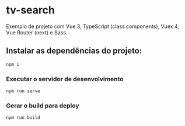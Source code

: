 # tv-search

Exemplo de projeto com Vue 3, TypeScript (class components), Vuex 4, Vue Router (next) e Sass.

## Instalar as dependências do projeto:
```
npm i
```

### Executar o servidor de desenvolvimento
```
npm run serve
```

### Gerar o build para deploy
```
npm run build
```

